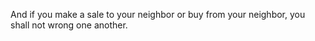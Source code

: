 And if you make a sale to your neighbor or buy from your neighbor, you shall not wrong one another.
